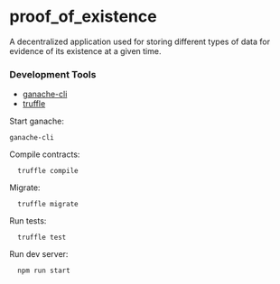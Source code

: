 # proof_of_existence
A decentralized application used for storing different types of data for evidence of its existence at a given time.
### Development Tools ###
  * [ganache-cli](https://github.com/trufflesuite/ganache-cli)
  * [truffle](https://github.com/trufflesuite/truffle)

Start ganache:
  ```shell
  ganache-cli
  ```
Compile contracts:
```shell
  truffle compile
```

Migrate:
```shell
  truffle migrate
```

Run tests:
```shell
  truffle test
```

Run dev server:
```shell
  npm run start
```
